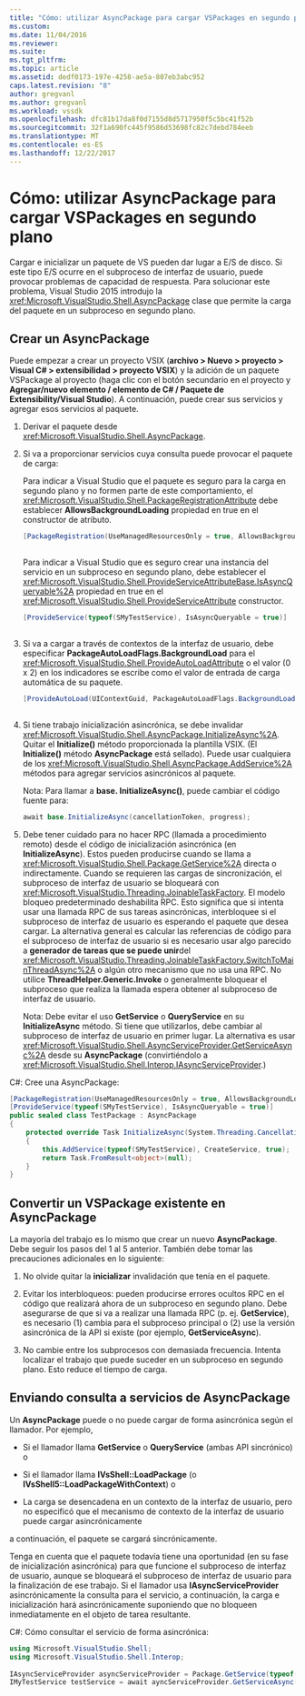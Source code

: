 ```yaml
---
title: "Cómo: utilizar AsyncPackage para cargar VSPackages en segundo plano | Documentos de Microsoft"
ms.custom: 
ms.date: 11/04/2016
ms.reviewer: 
ms.suite: 
ms.tgt_pltfrm: 
ms.topic: article
ms.assetid: dedf0173-197e-4258-ae5a-807eb3abc952
caps.latest.revision: "8"
author: gregvanl
ms.author: gregvanl
ms.workload: vssdk
ms.openlocfilehash: dfc81b17da8f0d7155d8d5717950f5c5bc41f52b
ms.sourcegitcommit: 32f1a690fc445f9586d53698fc82c7debd784eeb
ms.translationtype: MT
ms.contentlocale: es-ES
ms.lasthandoff: 12/22/2017
---
```

# <a name="how-to-use-asyncpackage-to-load-vspackages-in-the-background"></a>Cómo: utilizar AsyncPackage para cargar VSPackages en segundo plano
Cargar e inicializar un paquete de VS pueden dar lugar a E/S de disco. Si este tipo E/S ocurre en el subproceso de interfaz de usuario, puede provocar problemas de capacidad de respuesta. Para solucionar este problema, Visual Studio 2015 introdujo la <xref:Microsoft.VisualStudio.Shell.AsyncPackage> clase que permite la carga del paquete en un subproceso en segundo plano.  
  
## <a name="creating-an-asyncpackage"></a>Crear un AsyncPackage  
 Puede empezar a crear un proyecto VSIX (**archivo > Nuevo > proyecto > Visual C# > extensibilidad > proyecto VSIX**) y la adición de un paquete VSPackage al proyecto (haga clic con el botón secundario en el proyecto y **Agregar/nuevo elemento / elemento de C# / Paquete de Extensibility/Visual Studio**). A continuación, puede crear sus servicios y agregar esos servicios al paquete.  
  
1.  Derivar el paquete desde <xref:Microsoft.VisualStudio.Shell.AsyncPackage>.  
  
2.  Si va a proporcionar servicios cuya consulta puede provocar el paquete de carga:  
  
     Para indicar a Visual Studio que el paquete es seguro para la carga en segundo plano y no formen parte de este comportamiento, el <xref:Microsoft.VisualStudio.Shell.PackageRegistrationAttribute> debe establecer **AllowsBackgroundLoading** propiedad en true en el constructor de atributo.  
  
    ```csharp  
    [PackageRegistration(UseManagedResourcesOnly = true, AllowsBackgroundLoading = true)]  
  
    ```  
  
     Para indicar a Visual Studio que es seguro crear una instancia del servicio en un subproceso en segundo plano, debe establecer el <xref:Microsoft.VisualStudio.Shell.ProvideServiceAttributeBase.IsAsyncQueryable%2A> propiedad en true en el <xref:Microsoft.VisualStudio.Shell.ProvideServiceAttribute> constructor.  
  
    ```csharp  
    [ProvideService(typeof(SMyTestService), IsAsyncQueryable = true)]  
  
    ```  
  
3.  Si va a cargar a través de contextos de la interfaz de usuario, debe especificar **PackageAutoLoadFlags.BackgroundLoad** para el <xref:Microsoft.VisualStudio.Shell.ProvideAutoLoadAttribute> o el valor (0 x 2) en los indicadores se escribe como el valor de entrada de carga automática de su paquete.  
  
    ```csharp  
    [ProvideAutoLoad(UIContextGuid, PackageAutoLoadFlags.BackgroundLoad)]  
  
    ```  
  
4.  Si tiene trabajo inicialización asincrónica, se debe invalidar <xref:Microsoft.VisualStudio.Shell.AsyncPackage.InitializeAsync%2A>. Quitar el **Initialize()** método proporcionada la plantilla VSIX. (El **Initialize()** método **AsyncPackage** está sellado). Puede usar cualquiera de los <xref:Microsoft.VisualStudio.Shell.AsyncPackage.AddService%2A> métodos para agregar servicios asincrónicos al paquete.  
  
     Nota: Para llamar a **base. InitializeAsync()**, puede cambiar el código fuente para:  
  
    ```csharp  
    await base.InitializeAsync(cancellationToken, progress);  
    ```  
  
5.  Debe tener cuidado para no hacer RPC (llamada a procedimiento remoto) desde el código de inicialización asincrónica (en **InitializeAsync**). Estos pueden producirse cuando se llama a <xref:Microsoft.VisualStudio.Shell.Package.GetService%2A> directa o indirectamente.  Cuando se requieren las cargas de sincronización, el subproceso de interfaz de usuario se bloqueará con <xref:Microsoft.VisualStudio.Threading.JoinableTaskFactory>. El modelo bloqueo predeterminado deshabilita RPC. Esto significa que si intenta usar una llamada RPC de sus tareas asincrónicas, interbloquee si el subproceso de interfaz de usuario es esperando el paquete que desea cargar. La alternativa general es calcular las referencias de código para el subproceso de interfaz de usuario si es necesario usar algo parecido a **generador de tareas que se puede unir**del <xref:Microsoft.VisualStudio.Threading.JoinableTaskFactory.SwitchToMainThreadAsync%2A> o algún otro mecanismo que no usa una RPC.  No utilice **ThreadHelper.Generic.Invoke** o generalmente bloquear el subproceso que realiza la llamada espera obtener al subproceso de interfaz de usuario.  
  
     Nota: Debe evitar el uso **GetService** o **QueryService** en su **InitializeAsync** método. Si tiene que utilizarlos, debe cambiar al subproceso de interfaz de usuario en primer lugar. La alternativa es usar <xref:Microsoft.VisualStudio.Shell.AsyncServiceProvider.GetServiceAsync%2A> desde su **AsyncPackage** (convirtiéndolo a <xref:Microsoft.VisualStudio.Shell.Interop.IAsyncServiceProvider>.)  
  
 C#: Cree una AsyncPackage:  
  
```csharp  
[PackageRegistration(UseManagedResourcesOnly = true, AllowsBackgroundLoading = true)]       
[ProvideService(typeof(SMyTestService), IsAsyncQueryable = true)]   
public sealed class TestPackage : AsyncPackage   
{   
    protected override Task InitializeAsync(System.Threading.CancellationToken cancellationToken, IProgress<ServiceProgressData> progress)   
    {               
        this.AddService(typeof(SMyTestService), CreateService, true);   
        return Task.FromResult<object>(null);   
    }   
}  
```  
  
## <a name="convert-an-existing-vspackage-to-asyncpackage"></a>Convertir un VSPackage existente en AsyncPackage  
 La mayoría del trabajo es lo mismo que crear un nuevo **AsyncPackage**. Debe seguir los pasos del 1 al 5 anterior. También debe tomar las precauciones adicionales en lo siguiente:  
  
1.  No olvide quitar la **inicializar** invalidación que tenía en el paquete.  
  
2.  Evitar los interbloqueos: pueden producirse errores ocultos RPC en el código que realizará ahora de un subproceso en segundo plano. Debe asegurarse de que si va a realizar una llamada RPC (p. ej. **GetService**), es necesario (1) cambia para el subproceso principal o (2) use la versión asincrónica de la API si existe (por ejemplo, **GetServiceAsync**).  
  
3.  No cambie entre los subprocesos con demasiada frecuencia. Intenta localizar el trabajo que puede suceder en un subproceso en segundo plano. Esto reduce el tiempo de carga.  
  
## <a name="querying-services-from-asyncpackage"></a>Enviando consulta a servicios de AsyncPackage  
 Un **AsyncPackage** puede o no puede cargar de forma asincrónica según el llamador. Por ejemplo,  
  
-   Si el llamador llama **GetService** o **QueryService** (ambas API sincrónico) o  
  
-   Si el llamador llama **IVsShell::LoadPackage** (o **IVsShell5::LoadPackageWithContext**) o  
  
-   La carga se desencadena en un contexto de la interfaz de usuario, pero no especificó que el mecanismo de contexto de la interfaz de usuario puede cargar asincrónicamente  
  
 a continuación, el paquete se cargará sincrónicamente.  
  
 Tenga en cuenta que el paquete todavía tiene una oportunidad (en su fase de inicialización asincrónica) para que funcione el subproceso de interfaz de usuario, aunque se bloqueará el subproceso de interfaz de usuario para la finalización de ese trabajo. Si el llamador usa **IAsyncServiceProvider** asincrónicamente la consulta para el servicio, a continuación, la carga e inicialización hará asincrónicamente suponiendo que no bloqueen inmediatamente en el objeto de tarea resultante.  
  
 C#: Cómo consultar el servicio de forma asincrónica:  
  
```csharp  
using Microsoft.VisualStudio.Shell;   
using Microsoft.VisualStudio.Shell.Interop;   
  
IAsyncServiceProvider asyncServiceProvider = Package.GetService(typeof(SAsyncServiceProvider)) as IAsyncServiceProvider;   
IMyTestService testService = await ayncServiceProvider.GetServiceAsync(typeof(SMyTestService)) as IMyTestService;  
```
  
